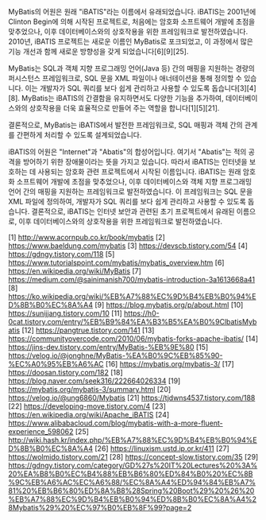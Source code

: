 MyBatis의 어원은 원래 "iBATIS"라는 이름에서 유래되었습니다. iBATIS는 2001년에 Clinton Begin에 의해 시작된 프로젝트로, 처음에는 암호화 소프트웨어 개발에 초점을 맞추었으나, 이후 데이터베이스와의 상호작용을 위한 프레임워크로 발전하였습니다. 2010년, iBATIS 프로젝트는 새로운 이름인 MyBatis로 포크되었고, 이 과정에서 많은 기능 개선과 함께 새로운 방향성을 갖게 되었습니다[6][9][25].

MyBatis는 SQL과 객체 지향 프로그래밍 언어(Java 등) 간의 매핑을 지원하는 경량의 퍼시스턴스 프레임워크로, SQL 문을 XML 파일이나 애너테이션을 통해 정의할 수 있습니다. 이는 개발자가 SQL 쿼리를 보다 쉽게 관리하고 사용할 수 있도록 돕습니다[3][4][8]. MyBatis는 iBATIS의 간결함을 유지하면서도 다양한 기능을 추가하여, 데이터베이스와의 상호작용을 더욱 효율적으로 만들어 주는 역할을 합니다[1][5][21].

결론적으로, MyBatis는 iBATIS에서 발전한 프레임워크로, SQL 매핑과 객체 간의 관계를 간편하게 처리할 수 있도록 설계되었습니다.

iBATIS의 어원은 "Internet"과 "Abatis"의 합성어입니다. 여기서 "Abatis"는 적의 공격을 방어하기 위한 장애물이라는 뜻을 가지고 있습니다. 따라서 iBATIS는 인터넷을 보호하는 데 사용되는 암호화 관련 프로젝트에서 시작된 이름입니다.
iBATIS는 원래 암호화 소프트웨어 개발에 초점을 맞추었으나, 이후 데이터베이스와 객체 지향 프로그래밍 언어 간의 매핑을 지원하는 프레임워크로 발전하였습니다. 이 프레임워크는 SQL 문을 XML 파일에 정의하여, 개발자가 SQL 쿼리를 보다 쉽게 관리하고 사용할 수 있도록 돕습니다.
결론적으로, iBATIS는 인터넷 보안과 관련된 초기 프로젝트에서 유래된 이름으로, 이후 데이터베이스와의 상호작용을 위한 프레임워크로 발전하였습니다.

[1] http://www.acornpub.co.kr/book/mybatis
[2] https://www.baeldung.com/mybatis
[3] https://devscb.tistory.com/54
[4] https://gdngy.tistory.com/118
[5] https://www.tutorialspoint.com/mybatis/mybatis_overview.htm
[6] https://en.wikipedia.org/wiki/MyBatis
[7] https://medium.com/@sainimanish700/mybatis-introduction-3a1613668a41
[8] https://ko.wikipedia.org/wiki/%EB%A7%88%EC%9D%B4%EB%B0%94%ED%8B%B0%EC%8A%A4
[9] https://blog.mybatis.org/p/about.html
[10] https://sunijjang.tistory.com/10
[11] https://h0-0cat.tistory.com/entry/%EB%B9%84%EA%B3%B5%EA%B0%9ClbatisMybatis
[12] https://pangtrue.tistory.com/141
[13] https://communityovercode.com/2010/06/mybatis-forks-apache-ibatis/
[14] https://jins-dev.tistory.com/entry/MyBatis-%EB%9E%80
[15] https://velog.io/@jonghne/MyBatis-%EA%B0%9C%EB%85%90-%EC%A0%95%EB%A6%AC
[16] https://mybatis.org/mybatis-3/
[17] https://doosan.tistory.com/182
[18] https://blog.naver.com/seek316/222664026334
[19] https://mybatis.org/mybatis-3/summary.html
[20] https://velog.io/@ung6860/Mybatis
[21] https://tjdwns4537.tistory.com/188
[22] https://developing-move.tistory.com/4
[23] https://en.wikipedia.org/wiki/Apache_iBATIS
[24] https://www.alibabacloud.com/blog/mybatis-with-a-more-fluent-experience_598062
[25] http://wiki.hash.kr/index.php/%EB%A7%88%EC%9D%B4%EB%B0%94%ED%8B%B0%EC%8A%A4
[26] https://linuxism.ustd.ip.or.kr/411
[27] https://wolmido.tistory.com/21
[28] https://concept-slow.tistory.com/35
[29] https://gdngy.tistory.com/category/GD%27s%20IT%20Lectures%20%3A%20%EA%B8%B0%EC%B4%88%EB%B6%80%ED%84%B0%20%EC%8B%9C%EB%A6%AC%EC%A6%88/%EC%8A%A4%ED%94%84%EB%A7%81%20%EB%B6%80%ED%8A%B8%28Spring%20Boot%29%20%26%20%EB%A7%88%EC%9D%B4%EB%B0%94%ED%8B%B0%EC%8A%A4%28Mybatis%29%20%EC%97%B0%EB%8F%99?page=2
